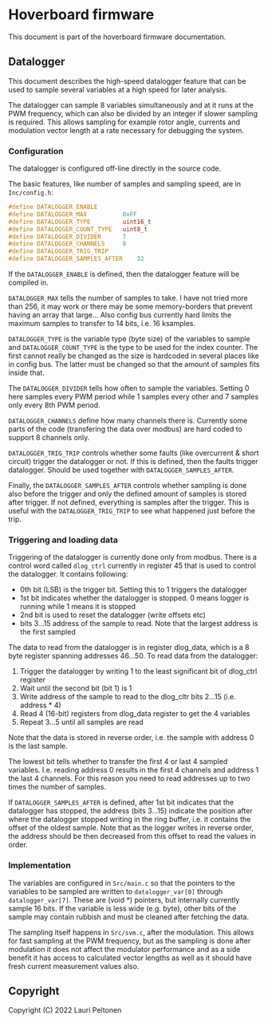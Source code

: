 # Hoverboard firmware
This document is part of the hoverboard firmware documentation.

## Datalogger
This document describes the high-speed datalogger feature that can be 
used to sample several variables at a high speed for later analysis.

The datalogger can sample 8 variables simultaneously and at it runs at 
the PWM frequency, which can also be divided by an integer if slower 
sampling is required. This allows sampling for example rotor angle, currents 
and modulation vector length at a rate necessary for debugging the system.

### Configuration
The datalogger is configured off-line directly in the source code.

The basic features, like number of samples and sampling speed, are in `Inc/config.h`:

```C
#define DATALOGGER_ENABLE
#define DATALOGGER_MAX          0xFF
#define DATALOGGER_TYPE         uint16_t
#define DATALOGGER_COUNT_TYPE   uint8_t
#define DATALOGGER_DIVIDER      7
#define DATALOGGER_CHANNELS		8
#define DATALOGGER_TRIG_TRIP
#define DATALOGGER_SAMPLES_AFTER    32
```

If the `DATALOGGER_ENABLE` is defined, then the datalogger feature will be compiled in.

`DATALOGGER_MAX` tells the number of samples to take. I have not tried more than 256, it 
may work or there may be some memory-borders that prevent having an array that large... Also 
config bus currently hard limits the maximum samples to transfer to 14 bits, i.e. 16 ksamples.

`DATALOGGER_TYPE` is the variable type (byte size) of the variables to sample and `DATALOGGER_COUNT_TYPE` is
the type to be used for the index counter. The first cannot really be changed as the size is 
hardcoded in several places like in config bus. The latter must be changed so that the 
amount of samples fits inside that.

The `DATALOGGER_DIVIDER` tells how often to sample the variables. Setting 0 here 
samples every PWM period while 1 samples every other and 7 samples only every 8th PWM period.

`DATALOGGER_CHANNELS` define how many channels there is. Currently some parts of 
the code (transfering the data over modbus) are hard coded to support 8 channels only.

`DATALOGGER_TRIG_TRIP` controls whether some faults (like overcurrent & short circuit) trigger 
the datalogger or not. If this is defined, then the faults trigger datalogger. Should be used 
together with `DATALOGGER_SAMPLES_AFTER`.

Finally, the `DATALOGGER_SAMPLES_AFTER` controls whether sampling is done also before the trigger 
and only the defined amount of samples is stored after trigger. If not defined, everything is 
samples after the trigger. This is useful with the `DATALOGGER_TRIG_TRIP` to see what happened 
just before the trip.

### Triggering and loading data
Triggering of the datalogger is currently done only from modbus. There is a control word called
`dlog_ctrl` currently in register 45 that is used to control the datalogger. It contains following:

 - 0th bit (LSB) is the trigger bit. Setting this to 1 triggers the datalogger
 - 1st bit indicates whether the datalogger is stopped. 0 means logger is running while 1 means it is stopped
 - 2nd bit is used to reset the datalogger (write offsets etc)
 - bits 3...15 address of the sample to read. Note that the largest address is the first sampled

The data to read from the datalogger is in register dlog_data, which is a 8 byte register spanning 
addresses 46...50. To read data from the datalogger:

 1. Trigger the datalogger by writing 1 to the least significant bit of dlog_ctrl register
 2. Wait until the second bit (bit 1) is 1
 3. Write address of the sample to read to the dlog_cltr bits 2...15 (i.e. address * 4)
 4. Read 4 (16-bit) registers from dlog_data register to get the 4 variables
 5. Repeat 3...5 until all samples are read

Note that the data is stored in reverse order, i.e. the sample with address 0 is the last sample.

The lowest bit tells whether to transfer the first 4 or last 4 sampled variables. I.e. reading 
address 0 results in the first 4 channels and address 1 the last 4 channels. For this reason 
you need to read addresses up to two times the number of samples.

If `DATALOGGER_SAMPLES_AFTER` is defined, after 1st bit indicates that the datalogger has stopped, 
the address (bits 3...15) indicate the position after where the datalogger stopped writing in the ring 
buffer, i.e. it contains the offset of the oldest sample. Note that as the logger writes in reverse 
order, the address should be then decreased from this offset to read the values in order.

### Implementation
The variables are configured in `Src/main.c` so that the pointers to the variables to be sampled are 
written to `datalogger_var[0]` through `datalogger_var[7]`. These are (void *) pointers, but internally 
currently sample 16 bits. If the variable is less wide (e.g. byte), other bits of the sample may 
contain rubbish and must be cleaned after fetching the data.

The sampling itself happens in `Src/svm.c`, after the modulation. This allows for fast sampling at the 
PWM frequency, but as the sampling is done after modulation it does not affect the modulator performance 
and as a side benefit it has access to calculated vector lengths as well as it should have fresh 
current measurement values also.


## Copyright
Copyright (C) 2022 Lauri Peltonen
